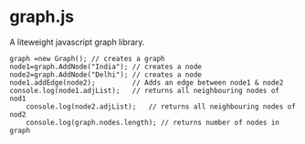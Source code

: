 graph.js
========

A liteweight javascript graph library. 


    graph =new Graph(); // creates a graph
    node1=graph.AddNode("India"); // creates a node
    node2=graph.AddNode("Delhi"); // creates a node
    node1.addEdge(node2);         // Adds an edge between node1 & node2
    console.log(node1.adjList);   // returns all neighbouring nodes of nod1
		console.log(node2.adjList);   // returns all neighbouring nodes of nod2
		console.log(graph.nodes.length); // returns number of nodes in graph
    
